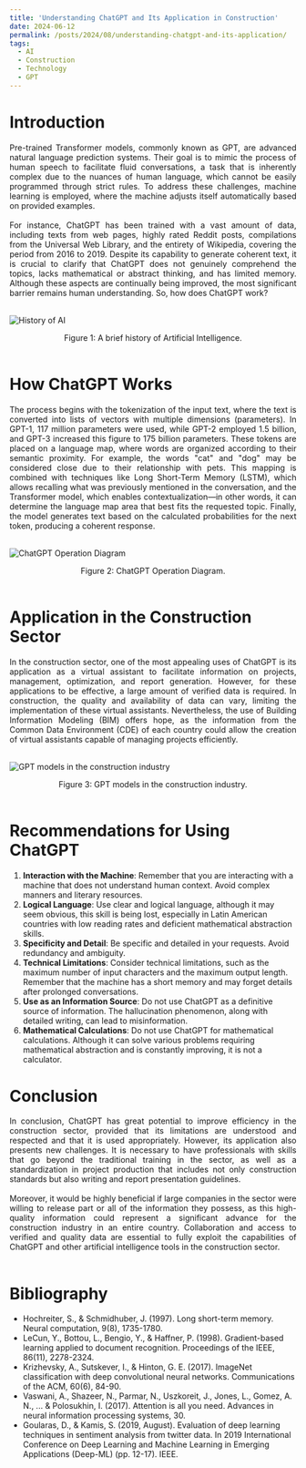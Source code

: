 ```yaml
---
title: 'Understanding ChatGPT and Its Application in Construction'
date: 2024-06-12
permalink: /posts/2024/08/understanding-chatgpt-and-its-application/
tags:
  - AI
  - Construction
  - Technology
  - GPT
---
```


**Introduction**
======
<div style="text-align: justify;">
Pre-trained Transformer models, commonly known as GPT, are advanced natural language prediction systems. Their goal is to mimic the process of human speech to facilitate fluid conversations, a task that is inherently complex due to the nuances of human language, which cannot be easily programmed through strict rules. To address these challenges, machine learning is employed, where the machine adjusts itself automatically based on provided examples.
<br><br>
For instance, ChatGPT has been trained with a vast amount of data, including texts from web pages, highly rated Reddit posts, compilations from the Universal Web Library, and the entirety of Wikipedia, covering the period from 2016 to 2019. Despite its capability to generate coherent text, it is crucial to clarify that ChatGPT does not genuinely comprehend the topics, lacks mathematical or abstract thinking, and has limited memory. Although these aspects are continually being improved, the most significant barrier remains human understanding. So, how does ChatGPT work?
<br><br>
</div>

![History of AI](/images/Post/post-1/01.png)

<div style="text-align: center;">
Figure 1: A brief history of Artificial Intelligence.
<br><br>
</div>

**How ChatGPT Works**
======
<div style="text-align: justify;">
The process begins with the tokenization of the input text, where the text is converted into lists of vectors with multiple dimensions (parameters). In GPT-1, 117 million parameters were used, while GPT-2 employed 1.5 billion, and GPT-3 increased this figure to 175 billion parameters. These tokens are placed on a language map, where words are organized according to their semantic proximity. For example, the words "cat" and "dog" may be considered close due to their relationship with pets. This mapping is combined with techniques like Long Short-Term Memory (LSTM), which allows recalling what was previously mentioned in the conversation, and the Transformer model, which enables contextualization—in other words, it can determine the language map area that best fits the requested topic. Finally, the model generates text based on the calculated probabilities for the next token, producing a coherent response.
<br><br>
</div>

![ChatGPT Operation Diagram](/images/Post/post-1/02.png)

<div style="text-align: center;">
Figure 2: ChatGPT Operation Diagram.
<br><br>
</div>

**Application in the Construction Sector**
======
<div style="text-align: justify;">
In the construction sector, one of the most appealing uses of ChatGPT is its application as a virtual assistant to facilitate information on projects, management, optimization, and report generation. However, for these applications to be effective, a large amount of verified data is required. In construction, the quality and availability of data can vary, limiting the implementation of these virtual assistants. Nevertheless, the use of Building Information Modeling (BIM) offers hope, as the information from the Common Data Environment (CDE) of each country could allow the creation of virtual assistants capable of managing projects efficiently.
<br><br>
</div>

![GPT models in the construction industry](/images/Post/post-1/03.png)

<div style="text-align: center;">
Figure 3: GPT models in the construction industry.
<br><br>
</div>

**Recommendations for Using ChatGPT**
======
1. **Interaction with the Machine**: Remember that you are interacting with a machine that does not understand human context. Avoid complex manners and literary resources.
2. **Logical Language**: Use clear and logical language, although it may seem obvious, this skill is being lost, especially in Latin American countries with low reading rates and deficient mathematical abstraction skills.
3. **Specificity and Detail**: Be specific and detailed in your requests. Avoid redundancy and ambiguity.
4. **Technical Limitations**: Consider technical limitations, such as the maximum number of input characters and the maximum output length. Remember that the machine has a short memory and may forget details after prolonged conversations.
5. **Use as an Information Source**: Do not use ChatGPT as a definitive source of information. The hallucination phenomenon, along with detailed writing, can lead to misinformation.
6. **Mathematical Calculations**: Do not use ChatGPT for mathematical calculations. Although it can solve various problems requiring mathematical abstraction and is constantly improving, it is not a calculator.

**Conclusion**
======
<div style="text-align: justify;">
In conclusion, ChatGPT has great potential to improve efficiency in the construction sector, provided that its limitations are understood and respected and that it is used appropriately. However, its application also presents new challenges. It is necessary to have professionals with skills that go beyond the traditional training in the sector, as well as a standardization in project production that includes not only construction standards but also writing and report presentation guidelines.
<br><br>
Moreover, it would be highly beneficial if large companies in the sector were willing to release part or all of the information they possess, as this high-quality information could represent a significant advance for the construction industry in an entire country. Collaboration and access to verified and quality data are essential to fully exploit the capabilities of ChatGPT and other artificial intelligence tools in the construction sector.
<br><br>
</div>

**Bibliography**
======
- Hochreiter, S., & Schmidhuber, J. (1997). Long short-term memory. Neural computation, 9(8), 1735-1780.
- LeCun, Y., Bottou, L., Bengio, Y., & Haffner, P. (1998). Gradient-based learning applied to document recognition. Proceedings of the IEEE, 86(11), 2278-2324.
- Krizhevsky, A., Sutskever, I., & Hinton, G. E. (2017). ImageNet classification with deep convolutional neural networks. Communications of the ACM, 60(6), 84-90.
- Vaswani, A., Shazeer, N., Parmar, N., Uszkoreit, J., Jones, L., Gomez, A. N., ... & Polosukhin, I. (2017). Attention is all you need. Advances in neural information processing systems, 30.
- Goularas, D., & Kamis, S. (2019, August). Evaluation of deep learning techniques in sentiment analysis from twitter data. In 2019 International Conference on Deep Learning and Machine Learning in Emerging Applications (Deep-ML) (pp. 12-17). IEEE.
